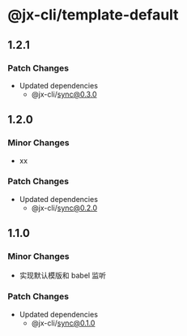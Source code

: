 # @jx-cli/template-default

## 1.2.1

### Patch Changes

- Updated dependencies
  - @jx-cli/sync@0.3.0

## 1.2.0

### Minor Changes

- xx

### Patch Changes

- Updated dependencies
  - @jx-cli/sync@0.2.0

## 1.1.0

### Minor Changes

- 实现默认模版和 babel 监听

### Patch Changes

- Updated dependencies
  - @jx-cli/sync@0.1.0
